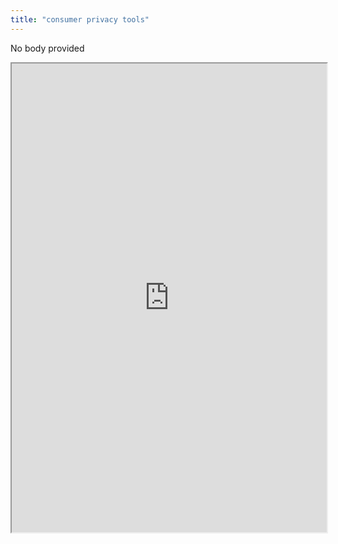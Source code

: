 ```yaml
---
title: "consumer privacy tools"
---
```


No body provided
<iframe height="750" width="100%" src="https://ewelton.github.io/ktest/wiki.html#consumer%20privacy%20tools"></iframe>
